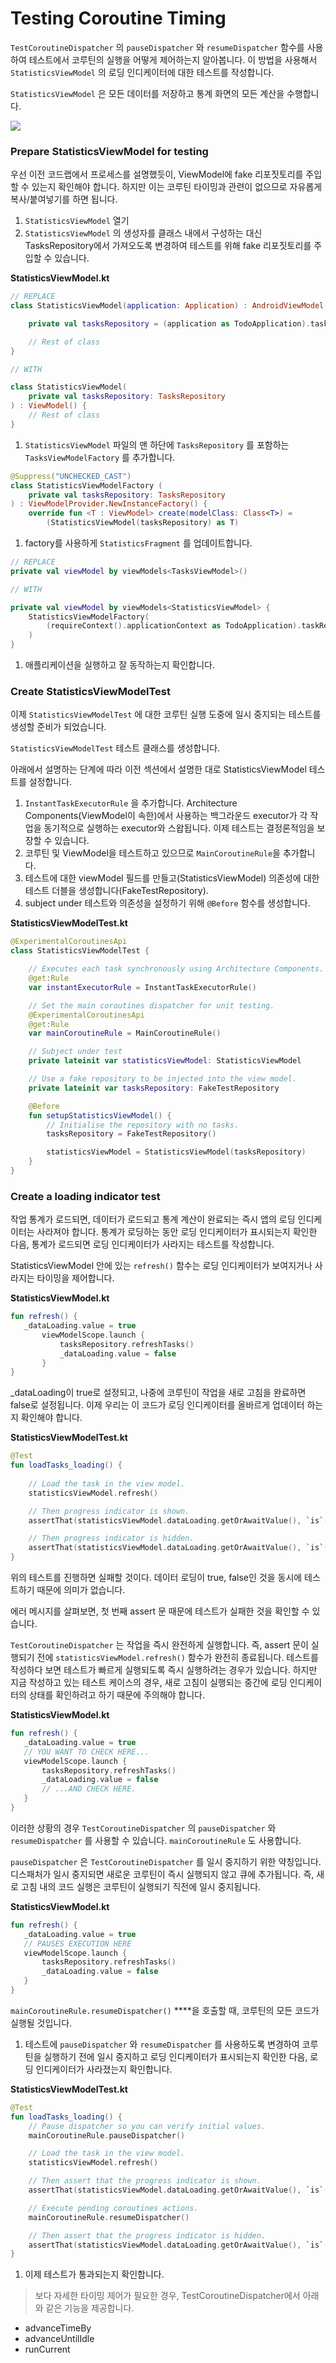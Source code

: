 # Testing Coroutine Timing



`TestCoroutineDispatcher` 의 `pauseDispatcher` 와 `resumeDispatcher` 함수를 사용하여 테스트에서 코루틴의 실행을 어떻게 제어하는지 알아봅니다. 이 방법을 사용해서 `StatisticsViewModel` 의 로딩 인디케이터에 대한 테스트를 작성합니다.

`StatisticsViewModel` 은 모든 데이터를 저장하고 통계 화면의 모든 계산을 수행합니다.

![](<../../../.gitbook/assets/Untitled (1) (1).png>)

### Prepare StatisticsViewModel for testing

우선 이전 코드랩에서 프로세스를 설명했듯이, ViewModel에 fake 리포짓토리를 주입할 수 있는지 확인해야 합니다. 하지만 이는 코루틴 타이밍과 관련이 없으므로 자유롭게 복사/붙여넣기를 하면 됩니다.

1. `StatisticsViewModel` 열기
2. `StatisticsViewModel` 의 생성자를 클래스 내에서 구성하는 대신 TasksRepository에서 가져오도록 변경하여 테스트를 위해 fake 리포짓토리를 주입할 수 있습니다.

**StatisticsViewModel.kt**

```kotlin
// REPLACE
class StatisticsViewModel(application: Application) : AndroidViewModel(application) {

    private val tasksRepository = (application as TodoApplication).taskRepository

    // Rest of class
}

// WITH

class StatisticsViewModel(
    private val tasksRepository: TasksRepository
) : ViewModel() { 
    // Rest of class 
}
```

1. `StatisticsViewModel` 파일의 맨 하단에 `TasksRepository` 를 포함하는 `TasksViewModelFactory` 를 추가합니다.

```kotlin
@Suppress("UNCHECKED_CAST")
class StatisticsViewModelFactory (
    private val tasksRepository: TasksRepository
) : ViewModelProvider.NewInstanceFactory() {
    override fun <T : ViewModel> create(modelClass: Class<T>) =
        (StatisticsViewModel(tasksRepository) as T)
```

1. factory를 사용하게 `StatisticsFragment` 를 업데이트합니다.

```kotlin
// REPLACE
private val viewModel by viewModels<TasksViewModel>()

// WITH

private val viewModel by viewModels<StatisticsViewModel> {
    StatisticsViewModelFactory(
        (requireContext().applicationContext as TodoApplication).taskRepository
    )
}
```

1. 애플리케이션을 실행하고 잘 동작하는지 확인합니다.

### Create StatisticsViewModelTest

이제 `StatisticsViewModelTest` 에 대한 코루틴 실행 도중에 일시 중지되는 테스트를 생성할 준비가 되었습니다.

`StatisticsViewModelTest` 테스트 클래스를 생성합니다.

아래에서 설명하는 단계에 따라 이전 섹션에서 설명한 대로 StatisticsViewModel 테스트를 설정합니다.

1. `InstantTaskExecutorRule` 을 추가합니다. Architecture Components(ViewModel이 속한)에서 사용하는 백그라운드 executor가 각 작업을 동기적으로 실행하는 executor와 스왑됩니다. 이제 테스트는 결정론적임을 보장할 수 있습니다.
2. 코루틴 및 ViewModel을 테스트하고 있으므로 `MainCoroutineRule`을 추가합니다.
3. 테스트에 대한 viewModel 필드를 만들고(StatisticsViewModel) 의존성에 대한 테스트 더블을 생성합니다(FakeTestRepository).
4. subject under 테스트와 의존성을 설정하기 위해 `@Before` 함수를 생성합니다.

**StatisticsViewModelTest.kt**

```kotlin
@ExperimentalCoroutinesApi
class StatisticsViewModelTest {

    // Executes each task synchronously using Architecture Components.
    @get:Rule
    var instantExecutorRule = InstantTaskExecutorRule()

    // Set the main coroutines dispatcher for unit testing.
    @ExperimentalCoroutinesApi
    @get:Rule
    var mainCoroutineRule = MainCoroutineRule()

    // Subject under test
    private lateinit var statisticsViewModel: StatisticsViewModel

    // Use a fake repository to be injected into the view model.
    private lateinit var tasksRepository: FakeTestRepository

    @Before
    fun setupStatisticsViewModel() {
        // Initialise the repository with no tasks.
        tasksRepository = FakeTestRepository()

        statisticsViewModel = StatisticsViewModel(tasksRepository)
    }
}
```

### Create a loading indicator test

작업 통계가 로드되면, 데이터가 로드되고 통계 계산이 완료되는 즉시 앱의 로딩 인디케이터는 사라져야 합니다. 통계가 로딩하는 동안 로딩 인디케이터가 표시되는지 확인한 다음, 통계가 로드되면 로딩 인디케이터가 사라지는 테스트를 작성합니다.

StatisticsViewModel 안에 있는 `refresh()` 함수는 로딩 인디케이터가 보여지거나 사라지는 타이밍을 제어합니다.

**StatisticsViewModel.kt**

```kotlin
fun refresh() {
   _dataLoading.value = true
       viewModelScope.launch {
           tasksRepository.refreshTasks()
           _dataLoading.value = false
       }
}
```

\_dataLoading이 true로 설정되고, 나중에 코루틴이 작업을 새로 고침을 완료하면 false로 설정됩니다. 이제 우리는 이 코드가 로딩 인디케이터를 올바르게 업데이터 하는지 확인해야 합니다.

**StatisticsViewModelTest.kt**

```kotlin
@Test
fun loadTasks_loading() {
    
    // Load the task in the view model.
    statisticsViewModel.refresh()

    // Then progress indicator is shown.
    assertThat(statisticsViewModel.dataLoading.getOrAwaitValue(), `is`(true))

    // Then progress indicator is hidden.
    assertThat(statisticsViewModel.dataLoading.getOrAwaitValue(), `is`(false))
}
```

위의 테스트를 진행하면 실패할 것이다. 데이터 로딩이 true, false인 것을 동시에 테스트하기 때문에 의미가 없습니다.

에러 메시지를 살펴보면, 첫 번째 assert 문 때문에 테스트가 실패한 것을 확인할 수 있습니다.

`TestCoroutineDispatcher` 는 작업을 즉시 완전하게 실행합니다. 즉, assert 문이 실행되기 전에 `statisticsViewModel.refresh()` 함수가 완전히 종료됩니다. 테스트를 작성하다 보면 테스트가 빠르게 실행되도록 즉시 실행하려는 경우가 있습니다. 하지만 지금 작성하고 있는 테스트 케이스의 경우, 새로 고침이 실행되는 중간에 로딩 인디케이터의 상태를 확인하려고 하기 때문에 주의해야 합니다.

**StatisticsViewModel.kt**

```kotlin
fun refresh() {
   _dataLoading.value = true
   // YOU WANT TO CHECK HERE...
   viewModelScope.launch {
       tasksRepository.refreshTasks()
       _dataLoading.value = false
       // ...AND CHECK HERE.
   }
}
```

이러한 상황의 경우 `TestCoroutineDispatcher` 의 `pauseDispatcher` 와 `resumeDispatcher` 를 사용할 수 있습니다. `mainCoroutineRule` 도 사용합니다.

`pauseDispatcher` 은 `TestCoroutineDispatcher` 를 일시 중지하기 위한 약칭입니다. 디스패처가 일시 중지되면 새로운 코루틴이 즉시 실행되지 않고 큐에 추가됩니다. 즉, 새로 고침 내의 코드 실행은 코루틴이 실행되기 직전에 일시 중지됩니다.

**StatisticsViewModel.kt**

```kotlin
fun refresh() {
   _dataLoading.value = true
   // PAUSES EXECUTION HERE
   viewModelScope.launch {
       tasksRepository.refreshTasks()
       _dataLoading.value = false
   }
}
```

`mainCoroutineRule.resumeDispatcher()` \*\*\*\*을 호출할 때, 코루틴의 모든 코드가 실행될 것입니다.

1. 테스트에 `pauseDispatcher` 와 `resumeDispatcher` 를 사용하도록 변경하여 코루틴을 실행하기 전에 일시 중지하고 로딩 인디케이터가 표시되는지 확인한 다음, 로딩 인디케이터가 사라졌는지 확인합니다.

**StatisticsViewModelTest.kt**

```kotlin
@Test
fun loadTasks_loading() {
    // Pause dispatcher so you can verify initial values.
    mainCoroutineRule.pauseDispatcher()

    // Load the task in the view model.
    statisticsViewModel.refresh()

    // Then assert that the progress indicator is shown.
    assertThat(statisticsViewModel.dataLoading.getOrAwaitValue(), `is`(true))

    // Execute pending coroutines actions.
    mainCoroutineRule.resumeDispatcher()

    // Then assert that the progress indicator is hidden.
    assertThat(statisticsViewModel.dataLoading.getOrAwaitValue(), `is`(false))
}
```

1. 이제 테스트가 통과되는지 확인합니다.

> 보다 자세한 타이밍 제어가 필요한 경우, TestCoroutineDispatcher에서 아래와 같은 기능을 제공합니다.

* advanceTimeBy
* advanceUntilIdle
* runCurrent
